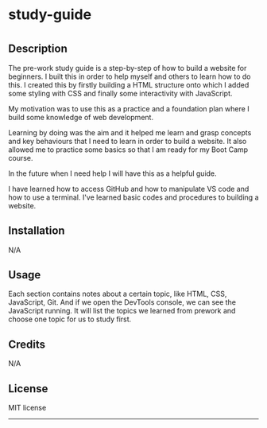 # study-guide
# <Prework study-guide webpage>

## Description


The pre-work study guide is a step-by-step of how to build a website for beginners. I built this in order to help myself and others to learn how to do this. I created this by firstly building a HTML structure onto which I added some styling with CSS and finally some interactivity with JavaScript.  

 My motivation was to use this as a practice and a foundation plan where I build some knowledge of web development.

Learning by doing was the aim and it helped me learn and grasp concepts and key behaviours that I need to learn in order to build a website. It also allowed me to practice some basics so that I am ready for my Boot Camp course.

 In the future when I need help I will have this as a helpful guide.

I have learned how to access GitHub and how to manipulate VS code and how to use a terminal. I've learned basic codes and procedures to building a website.


## Installation

N/A

## Usage

Each section contains notes about a certain topic, like HTML, CSS, JavaScript, Git. And if we open the DevTools console, we can see the JavaScript running. It will list the topics we learned from prework and choose one topic for us to study first.

## Credits

N/A

## License

MIT license

---

